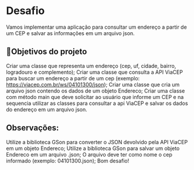 # Desafio
Vamos implementar uma aplicação para consultar um endereço a partir de um CEP e salvar as informações em um arquivo json.

## 🔨Objetivos do projeto
Criar uma classe que representa um endereço (cep, uf, cidade, bairro, logradouro e complemento);
Criar uma classe que consulta a API ViaCEP para buscar um endereço a partir de um cep (exemplo: https://viacep.com.br/ws/04101300/json);
Criar uma classe que cria um arquivo json contendo os dados de um objeto Endereco;
Criar uma classe com método main que deve solicitar ao usuário que informe um CEP e na sequencia utilizar as classes para consultar a api ViaCEP e salvar os dados do endereço em um arquivo json.

## Observações:
Utilize a biblioteca GSon para converter o JSON devolvido pela API ViaCEP em um objeto Endereco;
Utilize a biblioteca GSon para salvar um objeto Endereco em um arquivo .json;
O arquivo deve ter como nome o cep informado (exemplo: 04101300.json);
Bom desafio!
